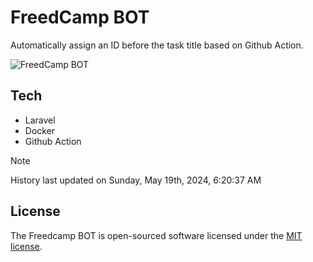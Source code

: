 # FreedCamp BOT

Automatically assign an ID before the task title based on Github Action.

![FreedCamp BOT](https://repository-images.githubusercontent.com/737932867/7d34798b-2680-471c-b089-a78a718d3d6a)

## Tech

- Laravel
- Docker
- Github Action

> [!NOTE]  
> History last updated on Sunday, May 19th, 2024, 6:20:37 AM

## License

The Freedcamp BOT is open-sourced software licensed under the [MIT license](https://opensource.org/licenses/MIT).
